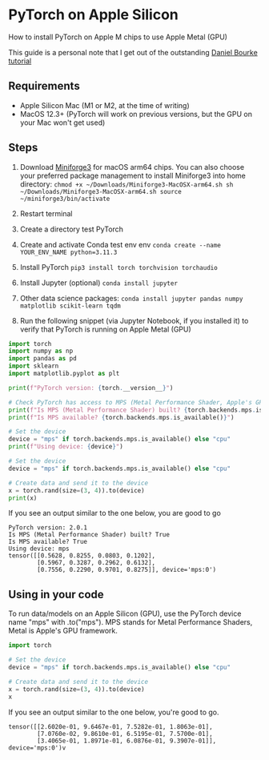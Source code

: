 # PyTorch on Apple Silicon
How to install PyTorch on Apple M chips to use Apple Metal (GPU)

This guide is a personal note that I get out of the outstanding [Daniel Bourke tutorial](https://www.youtube.com/watch?v=Zx2MHdRgAIc) 

## Requirements
- Apple Silicon Mac (M1 or M2, at the time of writing)
- MacOS 12.3+ (PyTorch will work on previous versions, but the GPU on your Mac won't get used)

## Steps
1. Download [Miniforge3](https://github.com/conda-forge/miniforge#miniforge-pypy3) for macOS arm64 chips. You can also choose your preferred package management 
to install Miniforge3 into home directory:
`chmod +x ~/Downloads/Miniforge3-MacOSX-arm64.sh
sh ~/Downloads/Miniforge3-MacOSX-arm64.sh
source ~/miniforge3/bin/activate`

2. Restart terminal

3. Create a directory test PyTorch

4. Create and activate Conda test env env
`conda create --name YOUR_ENV_NAME python=3.11.3`

5. Install PyTorch 
`pip3 install torch torchvision torchaudio`

6. Install Jupyter (optional)
`conda install jupyter`

7. Other data science packages:
`conda install jupyter pandas numpy matplotlib scikit-learn tqdm` 

8. Run the following snippet (via Jupyter Notebook, if you installed it) to verify that PyTorch is running on Apple Metal (GPU) 
```python
import torch
import numpy as np
import pandas as pd
import sklearn
import matplotlib.pyplot as plt

print(f"PyTorch version: {torch.__version__}")

# Check PyTorch has access to MPS (Metal Performance Shader, Apple's GPU architecture)
print(f"Is MPS (Metal Performance Shader) built? {torch.backends.mps.is_built()}")
print(f"Is MPS available? {torch.backends.mps.is_available()}")

# Set the device      
device = "mps" if torch.backends.mps.is_available() else "cpu"
print(f"Using device: {device}")

# Set the device
device = "mps" if torch.backends.mps.is_available() else "cpu"

# Create data and send it to the device
x = torch.rand(size=(3, 4)).to(device)
print(x)
```

If you see an output similar to the one below, you are good to go
```
PyTorch version: 2.0.1
Is MPS (Metal Performance Shader) built? True
Is MPS available? True
Using device: mps
tensor([[0.5628, 0.8255, 0.0803, 0.1202],
        [0.5967, 0.3287, 0.2962, 0.6132],
        [0.7556, 0.2290, 0.9701, 0.8275]], device='mps:0')
```



## Using in your code
To run data/models on an Apple Silicon (GPU), use the PyTorch device name "mps" with .to("mps"). MPS stands for Metal Performance Shaders, Metal is Apple's GPU framework.

```python
import torch

# Set the device
device = "mps" if torch.backends.mps.is_available() else "cpu"

# Create data and send it to the device
x = torch.rand(size=(3, 4)).to(device)
x
```

If you see an output similar to the one below, you're good to go.


```
tensor([[2.6020e-01, 9.6467e-01, 7.5282e-01, 1.8063e-01],
        [7.0760e-02, 9.8610e-01, 6.5195e-01, 7.5700e-01],
        [3.4065e-01, 1.8971e-01, 6.0876e-01, 9.3907e-01]], device='mps:0')v
```
 
